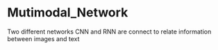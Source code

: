 # Mutimodal_Network
Two different networks CNN and RNN are connect to relate information between images and text
